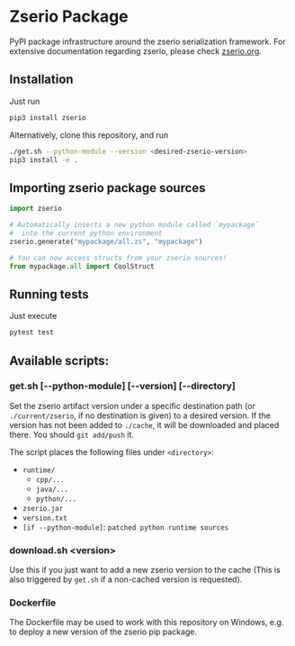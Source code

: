 # Zserio Package

PyPI package infrastructure around the zserio serialization framework.
For extensive documentation regarding zserio, please check
[zserio.org](http://zserio.org).

## Installation

Just run

```bash
pip3 install zserio
```

Alternatively, clone this repository, and run

```bash
./get.sh --python-module --version <desired-zserio-version>
pip3 install -e .
```

## Importing zserio package sources

```py
import zserio

# Automatically inserts a new python module called `mypackage`
#  into the current python environment
zserio.generate("mypackage/all.zs", "mypackage")

# You can now access structs from your zserio sources!
from mypackage.all import CoolStruct
```

## Running tests

Just execute

```bash
pytest test
```

## Available scripts: 

### get.sh [--python-module] [--version] [--directory]

Set the zserio artifact version under a specific destination
path (or `./current/zserio`, if no destination is given)
to a desired version. If the version has not been added to
`./cache`, it will be downloaded and placed there. You should
`git add/push` it. 

The script places the following files under `<directory>`:
* `runtime/`
    * `cpp/...`
    * `java/...`
    * `python/...`
* `zserio.jar`
* `version.txt`
* `[if --python-module]`: `patched python runtime sources`

### download.sh \<version>

Use this if you just want to add a new zserio version
to the cache (This is also triggered by `get.sh`
if a non-cached version is requested).

### Dockerfile

The Dockerfile may be used to work with this repository on Windows,
e.g. to deploy a new version of the zserio pip package.
